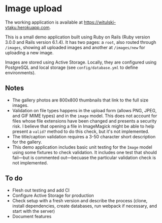 # Image upload

The working application is available at <https://witulski-vtaku.herokuapp.com>.

This is a small demo application built using Ruby on Rails (Ruby version 3.0.0 and Rails version 6.1.4). It has two pages: a `root`, also routed through `/images`, showing all uploaded images and another at `/images/new` for uploading a new image.

Images are stored using Active Storage. Locally, they are configured using PostgreSQL and local storage (see `config/database.yml` to define environments).

## Notes

* The gallery photos are 800x800 thumbnails that link to the full size images.
* Validation on file types happens in the upload form (allows PNG, JPEG, and GIF MIME types) and in the `image` model. This does not account for files whose file extensions have been changed and presents a security risk. I believe that opening a file in ImageMagick might be able to help present a `valid?` method to do this check, but it's not implemented.
* The title/caption validation requires a 3-50 character short description for the gallery.
* This demo application includes basic unit testing for the `Image` model using some fixtures to check validation. It includes one test that should fail—but is commented out—becuase the particular validation check is not implemented.

## To do

* Flesh out testing and add CI
* Configure Active Storage for production
* Check setup with a fresh version and describe the process (clone, install dependencies, create databases, run webpack if necessary, and start with the server)
* Document features
